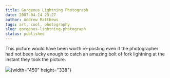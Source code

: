 ```yaml
---
title: Gorgeous Lightning Photograph
date: 2007-04-14 23:27
author: Andrew Matthews
tags: art, cool, photography
slug: gorgeous-lightning-photograph
status: published
---
```


This picture would have been worth re-posting even if the photographer had not been lucky enough to catch an amazing bolt of fork lightning at the instant they took the picture.

![](http://bp3.blogger.com/_u_vISdtKDO8/RiDK3her6FI/AAAAAAAACFY/cfygU5VC498/s1600/18391_s__molnii_13.jpg){width="450" height="338"}
